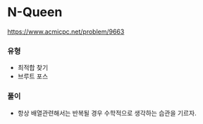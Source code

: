 # N-Queen
https://www.acmicpc.net/problem/9663

### 유형
- 최적합 찾기
- 브루트 포스

### 풀이
- 항상 배열관련해서는 반복될 경우 수학적으로 생각하는 습관을 기르자.